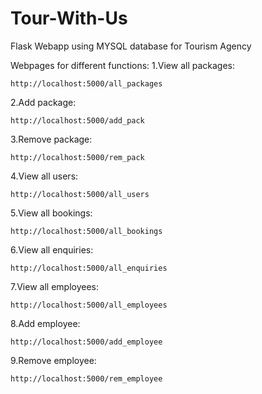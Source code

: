 # Tour-With-Us
Flask Webapp using MYSQL database for Tourism Agency

Webpages for different functions:
1.View all packages: 
```
http://localhost:5000/all_packages
```

2.Add package: 
```
http://localhost:5000/add_pack
```

3.Remove package: 
```
http://localhost:5000/rem_pack
```

4.View all users: 
```
http://localhost:5000/all_users
```

5.View all bookings: 
```
http://localhost:5000/all_bookings
```

6.View all enquiries: 
```
http://localhost:5000/all_enquiries
```

7.View all employees: 
```
http://localhost:5000/all_employees
```

8.Add employee: 
```
http://localhost:5000/add_employee
```
9.Remove employee: 
```
http://localhost:5000/rem_employee
```

